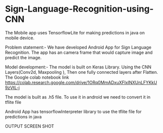 # Sign-Language-Recognition-using-CNN

The Mobile app uses TensorflowLite for making predictions in java on mobile device.

Problem statement:-
We have developed Android App for Sign Language Recognition. The app has an camera frame that would capture image and predict the image.

Model development:-
The model is built on Keras Library. Using the CNN Layers(Conv2d,  Maxpooling ), Then one fully connected layers after Flatten.
The Google colab notebook link https://colab.research.google.com/drive/1ORq0MmADxuXFIxINXUnLFYKkU9zVtL-j

The model is built as .h5 file. To use it in android we need to convert it in tflite file

Android App has tensorflowInterpreter library to use the tflite file for predictions in java 


OUTPUT SCREEN SHOT

        
